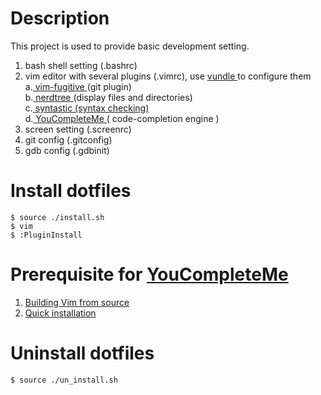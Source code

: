 # Description

 This project is used to provide basic development setting.
 1. bash shell setting (.bashrc)
 2. vim editor with several plugins (.vimrc), use <a href="https://github.com/VundleVim/Vundle.vim"> vundle <a> to configure them<br>
	a.<a href="https://github.com/tpope/vim-fugitive"> vim-fugitive </a> (git plugin) <br>
	b.<a href="https://github.com/scrooloose/nerdtree"> nerdtree </a> (display files and directories) <br> 
	c.<a href="https://github.com/scrooloose/syntastic"> syntastic (syntax checking) </a> <br>
	d.<a href="https://github.com/Valloric/YouCompleteMe"> YouCompleteMe </a> ( code-completion engine )<br>
 3. screen setting (.screenrc)
 4. git config (.gitconfig) 
 5. gdb config (.gdbinit)

# Install dotfiles
<pre><code>$ source ./install.sh
$ vim
$ :PluginInstall
</code></pre>


# Prerequisite for <a href="https://github.com/Valloric/YouCompleteMe"> YouCompleteMe </a> 
1. <a href="https://github.com/Valloric/YouCompleteMe/wiki/Building-Vim-from-source"> Building Vim from source </a> <br>
2. <a href="https://github.com/Valloric/YouCompleteMe#ubuntu-linux-x64"> Quick installation </a>


# Uninstall dotfiles
<pre><code>$ source ./un_install.sh
</code></pre>
